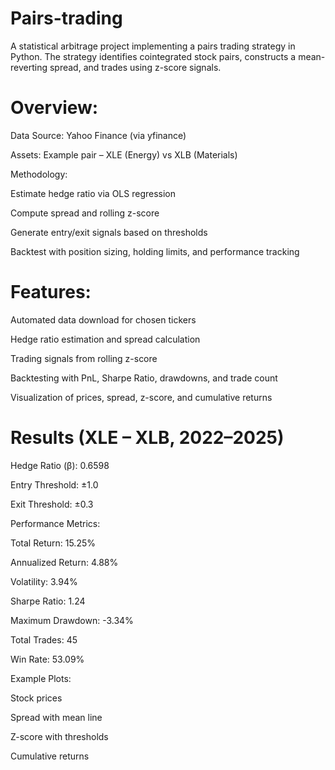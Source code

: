 # Pairs-trading
A statistical arbitrage project implementing a pairs trading strategy in Python. The strategy identifies cointegrated stock pairs, constructs a mean-reverting spread, and trades using z-score signals.

# Overview:

Data Source: Yahoo Finance (via yfinance)

Assets: Example pair – XLE (Energy) vs XLB (Materials)

Methodology:

Estimate hedge ratio via OLS regression

Compute spread and rolling z-score

Generate entry/exit signals based on thresholds

Backtest with position sizing, holding limits, and performance tracking

# Features:

Automated data download for chosen tickers

Hedge ratio estimation and spread calculation

Trading signals from rolling z-score

Backtesting with PnL, Sharpe Ratio, drawdowns, and trade count

Visualization of prices, spread, z-score, and cumulative returns

# Results (XLE – XLB, 2022–2025)

Hedge Ratio (β): 0.6598

Entry Threshold: ±1.0

Exit Threshold: ±0.3

Performance Metrics:

Total Return: 15.25%

Annualized Return: 4.88%

Volatility: 3.94%

Sharpe Ratio: 1.24

Maximum Drawdown: -3.34%

Total Trades: 45

Win Rate: 53.09%

Example Plots:

Stock prices

Spread with mean line

Z-score with thresholds

Cumulative returns
